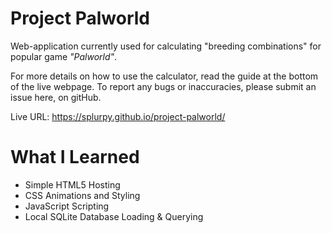 # Project Palworld
Web-application currently used for calculating "breeding combinations" for popular game *"Palworld"*.

For more details on how to use the calculator, read the guide at the bottom of the live webpage.
To report any bugs or inaccuracies, please submit an issue here, on gitHub.

Live URL: https://splurpy.github.io/project-palworld/

# What I Learned
- Simple HTML5 Hosting
- CSS Animations and Styling
- JavaScript Scripting
- Local SQLite Database Loading & Querying
